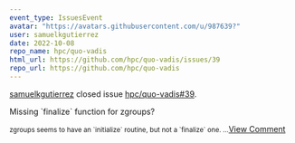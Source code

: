 ```yaml
---
event_type: IssuesEvent
avatar: "https://avatars.githubusercontent.com/u/987639?"
user: samuelkgutierrez
date: 2022-10-08
repo_name: hpc/quo-vadis
html_url: https://github.com/hpc/quo-vadis/issues/39
repo_url: https://github.com/hpc/quo-vadis
---
```


<a href='https://github.com/samuelkgutierrez' target='_blank'>samuelkgutierrez</a> closed issue <a href='https://github.com/hpc/quo-vadis/issues/39' target='_blank'>hpc/quo-vadis#39</a>.

<p>Missing `finalize` function for zgroups?</p><small>zgroups seems to have an `initialize` routine, but not a `finalize` one....</small><a href='https://github.com/hpc/quo-vadis/issues/39' target='_blank'>View Comment</a>